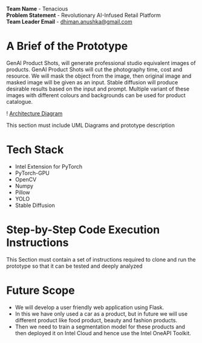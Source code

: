 **Team Name** - Tenacious<br>
**Problem Statement** - Revolutionary AI-Infused Retail Platform<br>
**Team Leader Email** - dhiman.anushka@gmail.com<br>
# A Brief of the Prototype
GenAI Product Shots, will generate professional studio equivalent images of products.
GenAI Product Shots will cut the photography time, cost and resource.
We will mask the object from the image, then original image and masked image will be given as an input.
Stable diffusion will produce desirable results based on the input and prompt.
Multiple variant of these images with different colours and backgrounds can be used for product catalogue.

! [Architecture Diagram](architecture_diagram.png)

This section must include UML Diagrams and prototype description<br>

# Tech Stack
- Intel Extension for PyTorch
- PyTorch-GPU
- OpenCV
- Numpy
- Pillow
- YOLO
- Stable Diffusion

# Step-by-Step Code Execution Instructions
This Section must contain a set of instructions required to clone and run the prototype so that it can be tested and deeply analyzed<br>

# Future Scope
- We will develop a user friendly web application using Flask.
- In this we have only used a car as a product, but in future we will use different product like food product, beauty and fashion products.
- Then we need to train a segmentation model for these products and then deployed it on Intel Cloud and hence use the Intel OneAPI Toolkit.

